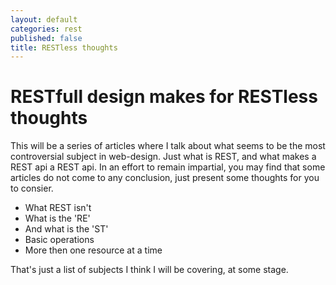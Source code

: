 ```yaml
---
layout: default
categories: rest
published: false
title: RESTless thoughts
---
```


# RESTfull design makes for RESTless thoughts

This will be a series of articles where I talk about what seems to be the most controversial subject in web-design. 
Just what is REST, and what makes a REST api a REST api. 
In an effort to remain impartial, you may find that some articles do not come to any conclusion, just present some thoughts for you to consier.

* What REST isn't
* What is the 'RE'
* And what is the 'ST'
* Basic operations
* More then one resource at a time

That's just a list of subjects I think I will be covering, at some stage.
